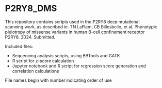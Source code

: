 # P2RY8_DMS

This repository contains scripts used in the P2RY8 deep mutational scanning work, as described in:
TN LaFlam, CB Billesbolle, et al. Phenotypic pleiotropy of missense variants in human B-cell confinement receptor P2RY8. 2024. Submitted. 

Included files: 
- Sequencing analysis scripts, using BBTools and GATK 
- R script for z-score calculation
- Jupyter notebook and R script for regression score generation and correlation calculations

File names begin with number indicating order of use 

